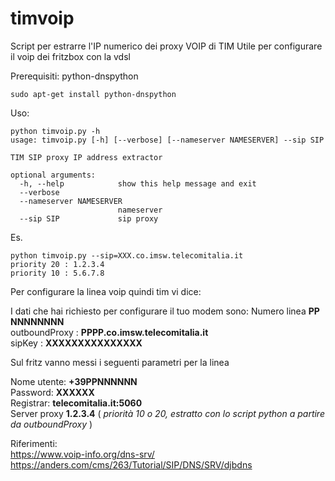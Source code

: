 # timvoip
Script per estrarre l'IP numerico dei proxy VOIP di TIM
Utile per configurare il voip dei fritzbox con la vdsl


Prerequisiti: python-dnspython
```shell
sudo apt-get install python-dnspython
```

Uso:
```shell
python timvoip.py -h
usage: timvoip.py [-h] [--verbose] [--nameserver NAMESERVER] --sip SIP

TIM SIP proxy IP address extractor

optional arguments:
  -h, --help            show this help message and exit
  --verbose
  --nameserver NAMESERVER
                        nameserver
  --sip SIP             sip proxy
```
Es.
```shell
python timvoip.py --sip=XXX.co.imsw.telecomitalia.it
priority 20 : 1.2.3.4
priority 10 : 5.6.7.8
```

Per configurare la linea voip quindi tim vi dice:

I dati che hai richiesto per configurare il tuo modem sono:
Numero linea **PP NNNNNNNN**  
outboundProxy :	**PPPP.co.imsw.telecomitalia.it**  
sipKey :	**XXXXXXXXXXXXXXX**  

Sul fritz vanno messi i seguenti parametri per la linea

Nome utente: **+39PPNNNNNN**  
Password: **XXXXXX**  
Registrar: **telecomitalia.it:5060**  
Server proxy **1.2.3.4** ( *priorità 10 o 20, estratto con lo script python a partire da outboundProxy* )  

Riferimenti:  
https://www.voip-info.org/dns-srv/  
https://anders.com/cms/263/Tutorial/SIP/DNS/SRV/djbdns  



